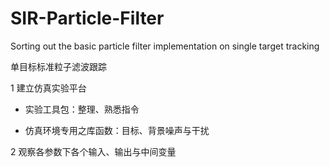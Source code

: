# SIR-Particle-Filter
Sorting out the basic particle filter implementation on single target tracking

单目标标准粒子滤波跟踪

1 建立仿真实验平台

  - 实验工具包：整理、熟悉指令
  
  - 仿真环境专用之库函数：目标、背景噪声与干扰
  
2 观察各参数下各个输入、输出与中间变量
